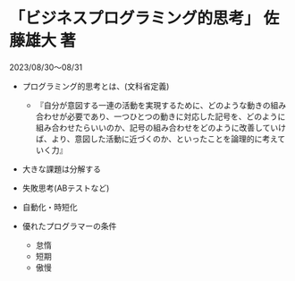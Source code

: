# 「ビジネスプログラミング的思考」 佐藤雄大 著

2023/08/30～08/31

- プログラミング的思考とは、(文科省定義)
  - 『自分が意図する一連の活動を実現するために、どのような動きの組み合わせが必要であり、一つひとつの動きに対応した記号を、どのように組み合わせたらいいのか、記号の組み合わせをどのように改善していけば、より、意図した活動に近づくのか、といったことを論理的に考えていく力』

- 大きな課題は分解する
- 失敗思考(ABテストなど)
- 自動化・時短化
- 優れたプログラマーの条件
  - 怠惰
  - 短期
  - 傲慢
